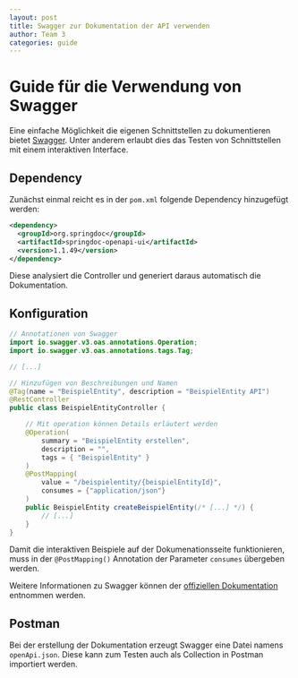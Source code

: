 ```yaml
---
layout: post
title: Swagger zur Dokumentation der API verwenden
author: Team 3
categories: guide
---
```


# Guide für die Verwendung von Swagger

Eine einfache Möglichkeit die eigenen Schnittstellen zu dokumentieren bietet [Swagger](https://swagger.io/).
Unter anderem erlaubt dies das Testen von Schnittstellen mit einem interaktiven Interface.

## Dependency

Zunächst einmal reicht es in der `pom.xml` folgende Dependency hinzugefügt werden:

```xml
<dependency>
  <groupId>org.springdoc</groupId>
  <artifactId>springdoc-openapi-ui</artifactId>
  <version>1.1.49</version>
</dependency>
```

Diese analysiert die Controller und generiert daraus automatisch die Dokumentation.

## Konfiguration

```java
// Annotationen von Swagger
import io.swagger.v3.oas.annotations.Operation;
import io.swagger.v3.oas.annotations.tags.Tag;

// [...]

// Hinzufügen von Beschreibungen und Namen
@Tag(name = "BeispielEntity", description = "BeispielEntity API")
@RestController
public class BeispielEntityController {

    // Mit operation können Details erläutert werden
    @Operation(
        summary = "BeispielEntity erstellen",
        description = "",
        tags = { "BeispielEntity" }
    )
    @PostMapping(
        value = "/beispielentity/{beispielEntityId}",
        consumes = {"application/json"}
    )
    public BeispielEntity createBeispielEntity(/* [...] */) {
        // [...]
    }
}
```

Damit die interaktiven Beispiele auf der Dokumenationsseite funktionieren, 
muss in der `@PostMapping()` Annotation der Parameter `consumes` übergeben werden.

Weitere Informationen zu Swagger können der [offiziellen Dokumentation](https://swagger.io/docs/) entnommen werden.

## Postman

Bei der erstellung der Dokumentation erzeugt Swagger eine Datei namens
`openApi.json`. Diese kann zum Testen auch als Collection in Postman importiert werden.
